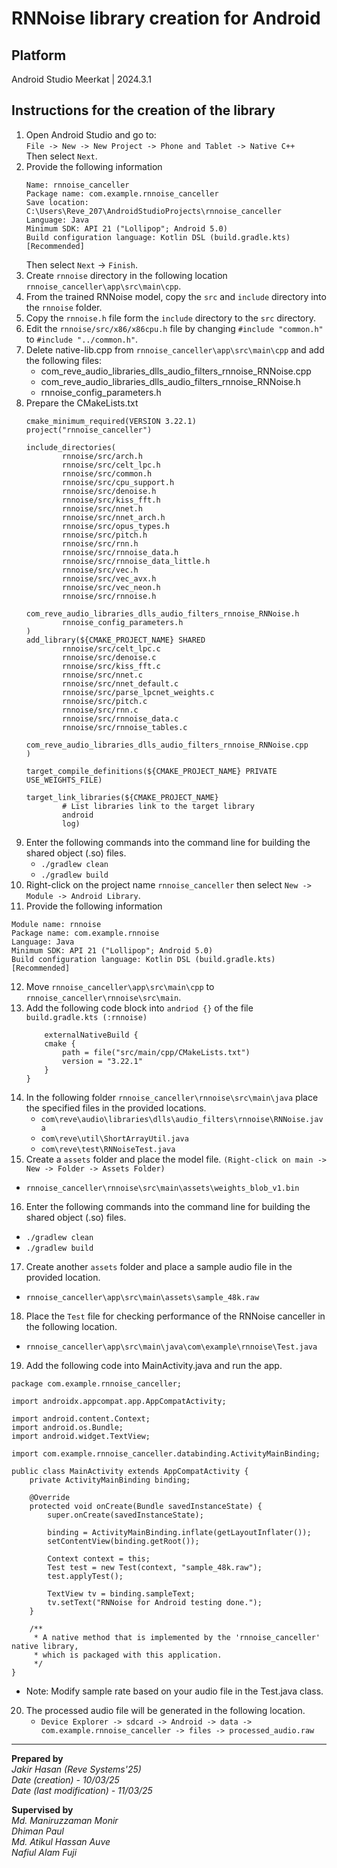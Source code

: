 # RNNoise library creation for Android

## Platform
Android Studio Meerkat | 2024.3.1

## Instructions for the creation of the library
1. Open Android Studio and go to:<br>
   ``File -> New -> New Project -> Phone and Tablet -> Native C++``<br>
   Then select ``Next``.
2. Provide the following information<br>
   ```
   Name: rnnoise_canceller
   Package name: com.example.rnnoise_canceller
   Save location: C:\Users\Reve_207\AndroidStudioProjects\rnnoise_canceller
   Language: Java
   Minimum SDK: API 21 ("Lollipop"; Android 5.0)
   Build configuration language: Kotlin DSL (build.gradle.kts) [Recommended]
   ```
   Then select ``Next`` -> ``Finish``.
3. Create ``rnnoise`` directory in the following location ``rnnoise_canceller\app\src\main\cpp``.
4. From the trained RNNoise model, copy the ``src`` and ``include`` directory into the ``rnnoise`` folder.
5. Copy the ``rnnoise.h`` file form the ``include`` directory to the ``src`` directory.
6. Edit the ``rnnoise/src/x86/x86cpu.h`` file by changing ``#include "common.h"`` to ``#include "../common.h"``.
7. Delete native-lib.cpp from ``rnnoise_canceller\app\src\main\cpp`` and add the following files:
    * com_reve_audio_libraries_dlls_audio_filters_rnnoise_RNNoise.cpp
    * com_reve_audio_libraries_dlls_audio_filters_rnnoise_RNNoise.h
    * rnnoise_config_parameters.h
8. Prepare the CMakeLists.txt
   ```
   cmake_minimum_required(VERSION 3.22.1)
   project("rnnoise_canceller")
   
   include_directories(
           rnnoise/src/arch.h
           rnnoise/src/celt_lpc.h
           rnnoise/src/common.h
           rnnoise/src/cpu_support.h
           rnnoise/src/denoise.h
           rnnoise/src/kiss_fft.h
           rnnoise/src/nnet.h
           rnnoise/src/nnet_arch.h
           rnnoise/src/opus_types.h
           rnnoise/src/pitch.h
           rnnoise/src/rnn.h
           rnnoise/src/rnnoise_data.h
           rnnoise/src/rnnoise_data_little.h
           rnnoise/src/vec.h
           rnnoise/src/vec_avx.h
           rnnoise/src/vec_neon.h
           rnnoise/src/rnnoise.h
           com_reve_audio_libraries_dlls_audio_filters_rnnoise_RNNoise.h
           rnnoise_config_parameters.h
   )
   add_library(${CMAKE_PROJECT_NAME} SHARED
           rnnoise/src/celt_lpc.c
           rnnoise/src/denoise.c
           rnnoise/src/kiss_fft.c
           rnnoise/src/nnet.c
           rnnoise/src/nnet_default.c
           rnnoise/src/parse_lpcnet_weights.c
           rnnoise/src/pitch.c
           rnnoise/src/rnn.c
           rnnoise/src/rnnoise_data.c
           rnnoise/src/rnnoise_tables.c
           com_reve_audio_libraries_dlls_audio_filters_rnnoise_RNNoise.cpp
   )
   
   target_compile_definitions(${CMAKE_PROJECT_NAME} PRIVATE USE_WEIGHTS_FILE)
   
   target_link_libraries(${CMAKE_PROJECT_NAME}
           # List libraries link to the target library
           android
           log)
   ```
9. Enter the following commands into the command line for building the shared object (.so) files.
   * ``./gradlew clean``
   * ``./gradlew build``
10. Right-click on the project name ``rnnoise_canceller`` then  select ``New -> Module -> Android Library``.
11. Provide the following information
   ```
   Module name: rnnoise
   Package name: com.example.rnnoise
   Language: Java
   Minimum SDK: API 21 ("Lollipop"; Android 5.0)
   Build configuration language: Kotlin DSL (build.gradle.kts) [Recommended]
   ```
12. Move ``rnnoise_canceller\app\src\main\cpp`` to ``rnnoise_canceller\rnnoise\src\main``.
13. Add the following code block into ``andriod {}`` of the file ``build.gradle.kts (:rnnoise)``
    ```
        externalNativeBuild {
        cmake {
            path = file("src/main/cpp/CMakeLists.txt")
            version = "3.22.1"
        }
    }
    ```
14. In the following folder ``rnnoise_canceller\rnnoise\src\main\java`` place the specified files in the provided locations.
    * ``com\reve\audio\libraries\dlls\audio_filters\rnnoise\RNNoise.java``
    * ``com\reve\util\ShortArrayUtil.java``
    * ``com\reve\test\RNNoiseTest.java``
15. Create a ``assets`` folder and place the model file. ``(Right-click on main -> New -> Folder -> Assets Folder)``
   * ``rnnoise_canceller\rnnoise\src\main\assets\weights_blob_v1.bin``
16. Enter the following commands into the command line for building the shared object (.so) files.
   * ``./gradlew clean``
   * ``./gradlew build``
17. Create another ``assets`` folder and place a sample audio file in the provided location.
   * ``rnnoise_canceller\app\src\main\assets\sample_48k.raw``
18. Place the ``Test`` file for checking performance of the RNNoise canceller in the following location.
   * ``rnnoise_canceller\app\src\main\java\com\example\rnnoise\Test.java``
19. Add the following code into MainActivity.java and run the app.
   ```
   package com.example.rnnoise_canceller;
   
   import androidx.appcompat.app.AppCompatActivity;
   
   import android.content.Context;
   import android.os.Bundle;
   import android.widget.TextView;
   
   import com.example.rnnoise_canceller.databinding.ActivityMainBinding;
   
   public class MainActivity extends AppCompatActivity {
       private ActivityMainBinding binding;
   
       @Override
       protected void onCreate(Bundle savedInstanceState) {
           super.onCreate(savedInstanceState);
   
           binding = ActivityMainBinding.inflate(getLayoutInflater());
           setContentView(binding.getRoot());
   
           Context context = this;
           Test test = new Test(context, "sample_48k.raw");
           test.applyTest();
   
           TextView tv = binding.sampleText;
           tv.setText("RNNoise for Android testing done.");
       }
   
       /**
        * A native method that is implemented by the 'rnnoise_canceller' native library,
        * which is packaged with this application.
        */
   }
   ```
  * Note: Modify sample rate based on your audio file in the Test.java class.
20. The processed audio file will be generated in the following location.
    * ``Device Explorer -> sdcard -> Android -> data -> com.example.rnnoise_canceller -> files -> processed_audio.raw``
         

---


**Prepared by**<br>
*Jakir Hasan (Reve Systems'25)*<br>
*Date (creation) - 10/03/25*<br>
*Date (last modification) - 11/03/25*<br>


**Supervised by**<br>
*Md. Maniruzzaman Monir*<br>
*Dhiman Paul*<br>
*Md. Atikul Hassan Auve*<br>
*Nafiul Alam Fuji*<br>
   

